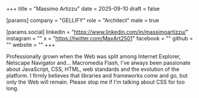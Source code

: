 +++
title = "Massimo Artizzu"
date = 2025-09-10
draft = false

[params]
company = "GELLIFY"
role = "Architect"
male = true

[params.social]
linkedin = "https://www.linkedin.com/in/massimoartizzu/"
instagram = ""
x = "https://twitter.com/MaxArt2501"
facebook = ""
github = ""
website = ""
+++

Professionally grown when the Web was split among Internet Explorer, Netscape Navigator and... Macromedia Flash, I've always been passionate about JavaScript, CSS, HTML, web standards and the evolution of the platform. I firmly believes that libraries and frameworks come and go, but only the Web will remain.
Please stop me if I'm talking about CSS for too long.
